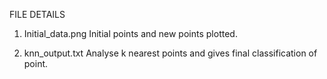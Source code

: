FILE DETAILS

1. Initial_data.png
Initial points and new points plotted.

2.  knn_output.txt
Analyse k nearest points and gives final classification of point.
